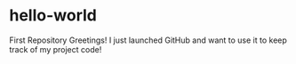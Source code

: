 # hello-world
First Repository
Greetings!
I just launched GitHub and want to use it to keep track of my project code!
